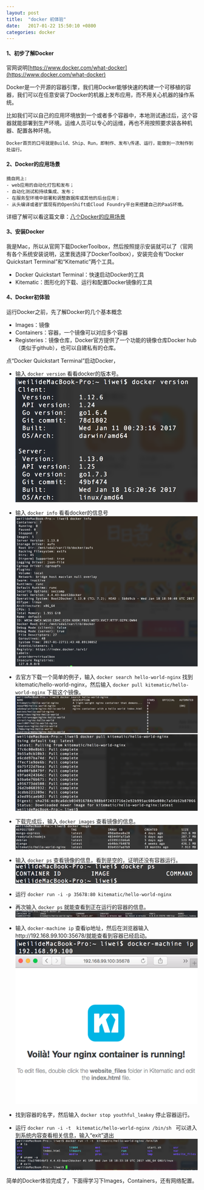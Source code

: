 ```yaml
---
layout: post
title:  "docker 初体验"
date:   2017-01-22 15:50:10 +0800
categories: docker
---
```


#### 1、初步了解Docker

官网说明[https://www.docker.com/what-docker](https://www.docker.com/what-docker)

Docker是一个开源的容器引擎，我们用Docker能够快速的构建一个可移植的容器，我们可以在任意安装了Docker的机器上发布应用，而不用关心机器的操作系统。

比如我们可以自己的应用环境放到一个或者多个容器中，本地测试通过后，这个容器就能部署到生产环境。运维人员可以专心的运维，再也不用按照要求装各种机器、配置各种环境。

	Docker首页的口号就是Build、Ship、Run，即制作、发布\传递、运行，能做到一次制作到处运行。

#### 2、Docker的应用场景

    摘自网上:
    - web应用的自动化打包和发布；
    - 自动化测试和持续集成、发布；
    - 在服务型环境中部署和调整数据库或其他的后台应用；
    - 从头编译或者扩展现有的OpenShift或Cloud Foundry平台来搭建自己的PaaS环境。

详细了解可以看这篇文章：[八个Docker的应用场景](http://dockone.io/article/126)

#### 3、安装Docker

我是Mac，所以从官网下载DockerToolbox，然后按照提示安装就可以了（官网有各个系统安装说明，这里我选择了DockerToolbox），安装完会有“Docker Quickstart Terminal”和“Kitematic”两个工具。
- Docker Quickstart Terminal：快速启动Docker的工具
- Kitematic：图形化的下载、运行和配置Docker镜像的工具


#### 4、Docker初体验

运行Docker之前，先了解Docker的几个基本概念
- Images：镜像
- Containers：容器，一个镜像可以对应多个容器
- Registeries：镜像仓库，Docker官方提供了一个功能的镜像仓库Docker hub（类似于github），也可以自建私有的仓库。

点“Docker Quickstart Terminal”启动Docker，

- 输入  `docker version`  看看docker的版本号。
![](https://raw.githubusercontent.com/fisherlee/fisherlee.github.com/master/images/docker-version.png)

- 输入  `docker info`  看看docker的信息号
![](https://raw.githubusercontent.com/fisherlee/fisherlee.github.com/master/images/docker-info.png)

- 去官方下载一个简单的例子，输入 `docker search hello-world-nginx` 
找到kitematic/hello-world-nginx，然后输入 `docker pull kitematic/hello-world-nginx` 下载这个镜像。
![](https://raw.githubusercontent.com/fisherlee/fisherlee.github.com/master/images/docker-search.png)
![](https://raw.githubusercontent.com/fisherlee/fisherlee.github.com/master/images/docker-pull.png)

- 下载完成后，输入  `docker images`  查看镜像的信息。
![](https://raw.githubusercontent.com/fisherlee/fisherlee.github.com/master/images/docker-images.png)


- 输入  `docker ps`  查看镜像的信息，看到是空的，证明还没有容器运行。
![](https://raw.githubusercontent.com/fisherlee/fisherlee.github.com/master/images/docker-ps-nil.png)

- 运行 `docker run -i -p 35678:80 kitematic/hello-world-nginx` 

- 再次输入  `docker ps`  就能查看到正在运行的容器的信息。
![](https://raw.githubusercontent.com/fisherlee/fisherlee.github.com/master/images/docker-ps.png)


- 输入  `docker-machine ip`  查看ip地址，然后在浏览器输入http://192.168.99.100:35678/就能查看到容器已经启动。
![](https://raw.githubusercontent.com/fisherlee/fisherlee.github.com/master/images/docker-machine-ip.png)
![](https://raw.githubusercontent.com/fisherlee/fisherlee.github.com/master/images/hello-world-nginx.png)

- 找到容器的名字，然后输入  `docker stop youthful_leakey` 停止容器运行。


- 运行 `docker run -i -t  kitematic/hello-world-nginx /bin/sh `
可以进入到系统内容查看相关信息，输入“exit”退出
![](https://raw.githubusercontent.com/fisherlee/fisherlee.github.com/master/images/docker-terminal.png)



简单的Docker体验完成了，下面得学习下Images，Containers，还有网络配置。